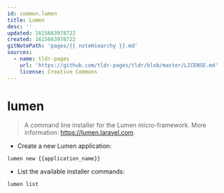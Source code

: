 ```yaml
---
id: common.lumen
title: Lumen
desc: ''
updated: 1615663978722
created: 1615663978722
gitNotePath: 'pages/{{ noteHiearchy }}.md'
sources:
  - name: tldr-pages
    url: 'https://github.com/tldr-pages/tldr/blob/master/LICENSE.md'
    license: Creative Commons
---
```

# lumen

> A command line installer for the Lumen micro-framework.
> More information: <https://lumen.laravel.com>.

- Create a new Lumen application:

`lumen new {{application_name}}`

- List the available installer commands:

`lumen list`

